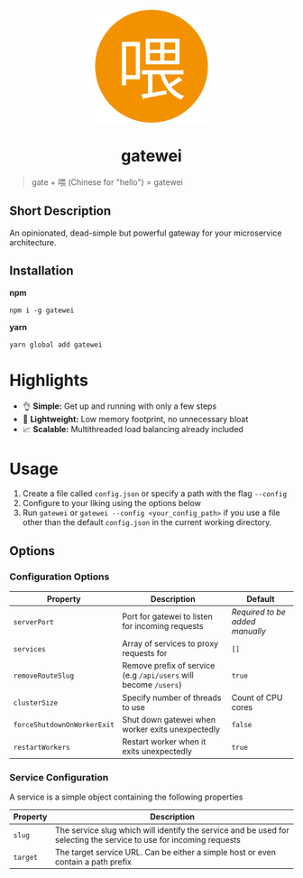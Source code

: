 <div align="center">
	<br>
	<img width="200" src="media/logo.svg" alt="gatewei">
	<br>
</div>
<h1 align="center">gatewei</h1>

> gate + 喂 (Chinese for "hello") = gatewei

## Short Description
An opinionated, dead-simple but powerful gateway for your microservice architecture.
## Installation
**npm**
```
npm i -g gatewei
```
**yarn**
```
yarn global add gatewei
```
# Highlights
* :ok_hand: **Simple:** Get up and running with only a few steps
* :leaves: **Lightweight:** Low memory footprint, no unnecessary bloat
* :chart_with_upwards_trend: **Scalable:** Multithreaded load balancing already included

# Usage
1. Create a file called `config.json` or specify a path with the flag `--config`
2. Configure to your liking using the options below
3. Run `gatewei` or `gatewei --config <your_config_path>` if you use a file other than the default `config.json` in the current working directory.

## Options

### Configuration Options

| Property | Description | Default |
| --- | --- | --- |
| `serverPort` | Port for gatewei to listen for incoming requests | *Required to be added manually* |
| `services` | Array of services to proxy requests for | `[]`
| `removeRouteSlug` | Remove prefix of service (e.g `/api/users` will become `/users`) | `true` |
| `clusterSize` | Specify number of threads to use | Count of CPU cores |
| `forceShutdownOnWorkerExit` | Shut down gatewei when worker exits unexpectedly | `false` |
| `restartWorkers` | Restart worker when it exits unexpectedly | `true` |

### Service Configuration

A service is a simple object containing the following properties

| Property | Description |
| --- | --- |
| `slug` | The service slug which will identify the service and be used for selecting the service to use for incoming requests
| `target` | The target service URL. Can be either a simple host or even contain a path prefix
